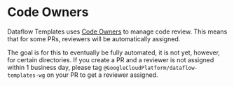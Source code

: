 # Code Owners

Dataflow Templates uses [Code Owners](https://docs.github.com/en/repositories/managing-your-repositorys-settings-and-features/customizing-your-repository/about-code-owners)
to manage code review. This means that for some PRs, reviewers will be automatically assigned.

The goal is for this to eventually be fully automated, it is not yet, however,
for certain directories. If you create a PR and a reviewer is not assigned
within 1 business day, please tag `@GoogleCloudPlatform/dataflow-templates-wg`
on your PR to get a reviewer assigned.